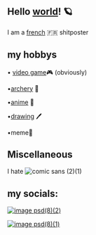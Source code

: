 ## Hello [world](<https://en.wikipedia.org/wiki/World>)! 🪐
I am a [french](<https://en.wikipedia.org/wiki/France>) 🇫🇷 shitposter



## my hobbys

 
• [video game](<https://en.wikipedia.org/wiki/Video_game>)🎮 (obviously) 

•[archery](<https://en.wikipedia.org/wiki/Archery>) 🏹

•[anime](<https://en.wikipedia.org/wiki/Anime>) 👺

•[drawing](<https://en.wikipedia.org/wiki/Drawing>) 🖊

•meme🤣


## Miscellaneous
I  hate   ![comic sans (2)(1)](https://github.com/user-attachments/assets/bc5ba6e4-d4bd-46b8-bdc0-5b4a2be0780e)

## my socials:
[![image psd(8)(2)](https://github.com/user-attachments/assets/9c39a6d1-6f43-4c58-a3b9-8e4cbf05cfe0)](<https://steamcommunity.com/profiles/76561199231314451/>)

[![image psd(8)(1)](https://github.com/user-attachments/assets/6fa248ae-1a3a-4057-b294-cf6e90b8d841)](<https://community.fandom.com/wiki/User:HydreMarin>)







